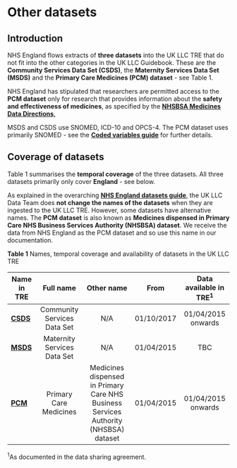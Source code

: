# Other datasets
## Introduction
NHS England flows extracts of **three datasets** into the UK LLC TRE that do not fit into the other categories in the UK LLC Guidebook. These are the **Community Services Data Set (CSDS)**, the **Maternity Services Data Set (MSDS)** and the **Primary Care Medicines (PCM) dataset** - see Table 1. 

NHS England has stipulated that researchers are permitted access to the **PCM dataset** only for research that provides information about the **safety and effectiveness of medicines**, as specified by the [**NHSBSA Medicines Data Directions**.](https://digital.nhs.uk/about-nhs-digital/corporate-information-and-documents/directions-and-data-provision-notices/secretary-of-state-directions/nhs-business-services-authority-nhsbsa-medicines-data-directions-2019)

MSDS and CSDS use SNOMED, ICD-10 and OPCS-4. The PCM dataset uses primarily SNOMED - see the [**Coded variables guide**](../Coding/coding_intro.md) for further details.

## Coverage of datasets
Table 1 summarises the **temporal coverage** of the three datasets. All three datasets primarily only cover **England** - see below.  

As explained in the overarching [**NHS England datasets guide**](../NHSE_intro.md), the UK LLC Data Team does **not change the names of the datasets** when they are ingested to the UK LLC TRE. However, some datasets have alternative names. The **PCM dataset** is also known as **Medicines dispensed in Primary Care NHS Business Services Authority (NHSBSA) dataset**. We receive the data from NHS England as the PCM dataset and so use this name in our documentation.

**Table 1** Names, temporal coverage and availability of datasets in the UK LLC TRE

| **Name in TRE**|**Full name**|**Other name**|**From**|**Data available in TRE<sup>1</sup>**|
|---|:---:|:---:|:---:|:---:|
|[**CSDS**](../Other%20datasets/CSDS/CSDS.ipynb)|Community Services Data Set|N/A|01/10/2017|01/04/2015 onwards|
|[**MSDS**](../Other%20datasets/MSDS/MSDS.md)|Maternity Services Data Set|N/A|01/04/2015|TBC|
|[**PCM**](../Other%20datasets/PCM/PCM.ipynb)|Primary Care Medicines|Medicines dispensed in Primary Care NHS Business Services Authority (NHSBSA) dataset|01/04/2015|01/04/2015 onwards|

<sup>1</sup>As documented in the data sharing agreement.  




